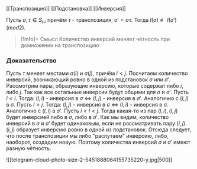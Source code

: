 [[Транспозиция]]
[[Подстановка]]
[[Инверсия]]

Пусть $\sigma, \tau \in S_n$, причём $\tau$ - транспозиция, $\sigma' = \sigma\tau$. Тогда $I(\sigma) \not\equiv I(\sigma') (mod 2)$. 

>[!info]+ Смысл
>Количество инверсий меняет чётность при домножении на транспозицию
### Доказательство
Пусть $\tau$ меняет местами $\sigma(i)$ и $\sigma(j)$, причём $i < j$. 
Посчитаем количество инверсий, возникающий ровно в одной из подстановок $\sigma$ или $\sigma'$. Рассмотрим пары, образующие инверсию, которые содержат либо $i$, либо $j$. Так как все остальные инверсии будут общими для $\sigma$ и $\sigma'$. 
Пусть $l < i$. Тогда: $(l, i)$ - инверсия в $\sigma$ $\iff$ $(l, j)$ - инверсия в $\sigma'$. Аналогично с $(l,j)$ в $\sigma$.
Пусть $l > j$. Тогда: $(l, j)$ - инверсия в $\sigma$ $\iff$ $(l,i)$ - инверсия в $\sigma$. Аналогично с $(l,i)$ в $\sigma'$.
Пусть $i < l < j$. Тогда какая-то из пар $(l,i), (l,j)$ будет инверсией либо в $\sigma$, либо в $\sigma'$. 
Как мы видим, количество инверсий в $\sigma$ и $\sigma'$ будет одинаковым, если не рассматривать пару $(i,j)$. $(i,j)$ образует инверсию ровно в одной из подстановок. Отсюда следует, что после транспозиции мы либо "распутаем" инверсию, либо, наоборот, создадим новую. Поэтому количества инверсий $\sigma$ и $\sigma'$ имеют разную чётность.  

![[telegram-cloud-photo-size-2-5451888064155735220-y.jpg|500]]